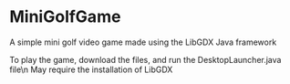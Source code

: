 # MiniGolfGame
A simple mini golf video game made using the LibGDX Java framework

To play the game, download the files, and run the DesktopLauncher.java file\n
May require the installation of LibGDX
